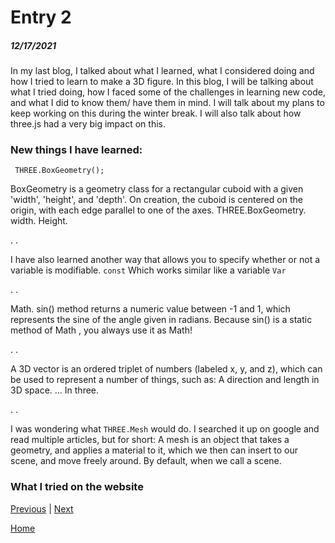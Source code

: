 # Entry 2
##### 12/17/2021

In my last blog, I talked about what I learned, what I considered doing and how I tried to learn to make a 3D figure. In this blog, I will be talking about what I tried doing, how I faced some of the challenges in learning new code, and what I did to know them/ have them in mind. I will talk about my plans to keep working on this during the winter break. I will also talk about how three.js had a very big impact on this. 

### New things I have learned:

` THREE.BoxGeometry();`

BoxGeometry is a geometry class for a rectangular cuboid with a given 'width', 'height', and 'depth'. On creation, the cuboid is centered on the origin, with each edge parallel to one of the axes. THREE.BoxGeometry. width. Height. 

.
.

I have also learned another way that allows you to specify whether or not a variable is modifiable.
`const` 
Which works similar like a variable `Var`

.
.

Math. sin() method returns a numeric value between -1 and 1, which represents the sine of the angle given in radians. Because sin() is a static method of Math , you always use it as Math! 

.
.

A 3D vector is an ordered triplet of numbers (labeled x, y, and z), which can be used to represent a number of things, such as: A direction and length in 3D space. ... In three.
 
 .
 .
 
I was wondering what `THREE.Mesh` would do. I searched it up on google and read multiple articles, but for short: A mesh is an object that takes a geometry, and applies a material to it, which we then can insert to our scene, and move freely around. By default, when we call a scene.

### What I tried on the website 



[Previous](entry01.md) | [Next](entry03.md)

[Home](../README.md)
